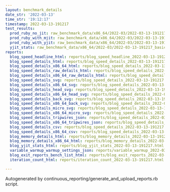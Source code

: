 ```yaml
---
layout: benchmark_details
date_str: '2022-03-13'
time_str: '19:12:17'
timestamp: 2022-03-13-191217
test_results:
  prod_ruby_no_jit: raw_benchmark_data/x86_64/2022-03/2022-03-13-191217_basic_benchmark_prod_ruby_no_jit.json
  prod_ruby_with_mjit: raw_benchmark_data/x86_64/2022-03/2022-03-13-191217_basic_benchmark_prod_ruby_with_mjit.json
  prod_ruby_with_yjit: raw_benchmark_data/x86_64/2022-03/2022-03-13-191217_basic_benchmark_prod_ruby_with_yjit.json
  yjit_stats: raw_benchmark_data/x86_64/2022-03/2022-03-13-191217_basic_benchmark_yjit_stats.json
reports:
  blog_speed_headline_html: reports/blog_speed_headline_2022-03-13-191217.html
  blog_speed_details_html: reports/blog_speed_details_2022-03-13-191217.html
  blog_speed_details_x86_64_html: reports/blog_speed_details_2022-03-13-191217.x86_64.html
  blog_speed_details_raw_details_html: reports/blog_speed_details_2022-03-13-191217.raw_details.html
  blog_speed_details_x86_64_raw_details_html: reports/blog_speed_details_2022-03-13-191217.x86_64.raw_details.html
  blog_speed_details_svg: reports/blog_speed_details_2022-03-13-191217.svg
  blog_speed_details_x86_64_svg: reports/blog_speed_details_2022-03-13-191217.x86_64.svg
  blog_speed_details_head_svg: reports/blog_speed_details_2022-03-13-191217.head.svg
  blog_speed_details_x86_64_head_svg: reports/blog_speed_details_2022-03-13-191217.x86_64.head.svg
  blog_speed_details_back_svg: reports/blog_speed_details_2022-03-13-191217.back.svg
  blog_speed_details_x86_64_back_svg: reports/blog_speed_details_2022-03-13-191217.x86_64.back.svg
  blog_speed_details_micro_svg: reports/blog_speed_details_2022-03-13-191217.micro.svg
  blog_speed_details_x86_64_micro_svg: reports/blog_speed_details_2022-03-13-191217.x86_64.micro.svg
  blog_speed_details_tripwires_json: reports/blog_speed_details_2022-03-13-191217.tripwires.json
  blog_speed_details_x86_64_tripwires_json: reports/blog_speed_details_2022-03-13-191217.x86_64.tripwires.json
  blog_speed_details_csv: reports/blog_speed_details_2022-03-13-191217.csv
  blog_speed_details_x86_64_csv: reports/blog_speed_details_2022-03-13-191217.x86_64.csv
  blog_memory_details_html: reports/blog_memory_details_2022-03-13-191217.html
  blog_memory_details_x86_64_html: reports/blog_memory_details_2022-03-13-191217.x86_64.html
  blog_yjit_stats_html: reports/blog_yjit_stats_2022-03-13-191217.html
  variable_warmup_warmup_settings_json: reports/variable_warmup_2022-03-13-191217.warmup_settings.json
  blog_exit_reports_bench_list_html: reports/blog_exit_reports_2022-03-13-191217.bench_list.html
  iteration_count_html: reports/iteration_count_2022-03-13-191217.html

---
```

Autogenerated by continuous_reporting/generate_and_upload_reports.rb script.
